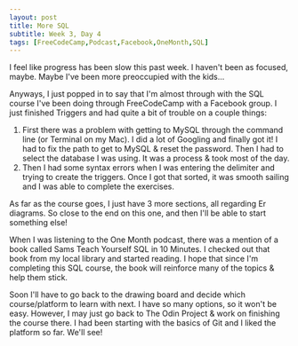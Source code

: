 ```yaml
---
layout: post
title: More SQL
subtitle: Week 3, Day 4
tags: [FreeCodeCamp,Podcast,Facebook,OneMonth,SQL]
---
```


I feel like progress has been slow this past week. I haven't been as focused, maybe. Maybe I've been more preoccupied with the kids... 

Anyways, I just popped in to say that I'm almost through with the SQL course I've been doing through FreeCodeCamp with a Facebook group. I just finished Triggers and had quite a bit of trouble on a couple things:

1. First there was a problem with getting to MySQL through the command line (or Terminal on my Mac). I did a lot of Googling and finally got it! I had to fix the path to get to MySQL & reset the password. Then I had to select the database I was using. It was a process & took most of the day. 
1. Then I had some syntax errors when I was entering the delimiter and trying to create the triggers. Once I got that sorted, it was smooth sailing and I was able to complete the exercises. 

As far as the course goes, I just have 3 more sections, all regarding Er diagrams. So close to the end on this one, and then I'll be able to start something else!

When I was listening to the One Month podcast, there was a mention of a book called Sams Teach Yourself SQL in 10 Minutes. I checked out that book from my local library and started reading. I hope that since I'm completing this SQL course, the book will reinforce many of the topics & help them stick. 

Soon I'll have to go back to the drawing board and decide which course/platform to learn with next. I have so many options, so it won't be easy. However, I may just go back to The Odin Project & work on finishing the course there. I had been starting with the basics of Git and I liked the platform so far. We'll see! 
